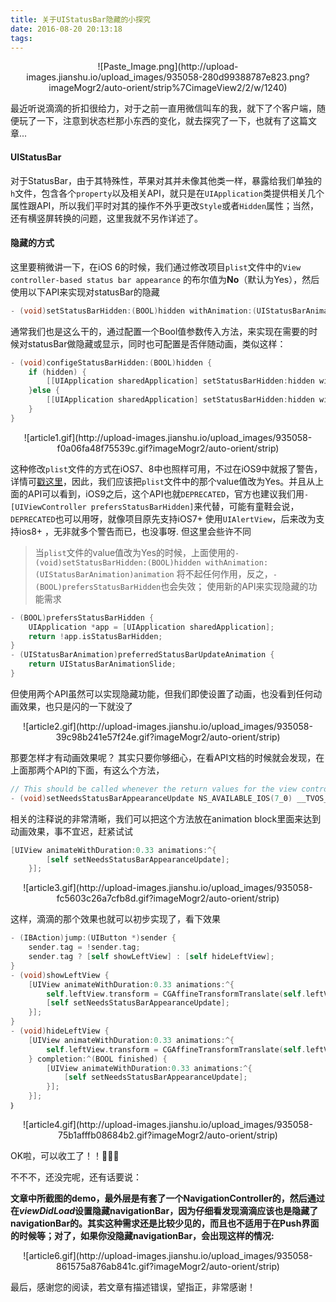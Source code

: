 ```yaml
---
title: 关于UIStatusBar隐藏的小探究
date: 2016-08-20 20:13:18
tags:
---
```

   <div align=center>
   ![Paste_Image.png](http://upload-images.jianshu.io/upload_images/935058-280d99388787e823.png?imageMogr2/auto-orient/strip%7CimageView2/2/w/1240)</div>

最近听说滴滴的折扣很给力，对于之前一直用微信叫车的我，就下了个客户端，随便玩了一下，注意到状态栏那小东西的变化，就去探究了一下，也就有了这篇文章...

<!-- more -->
#### UIStatusBar
对于StatusBar，由于其特殊性，苹果对其并未像其他类一样，暴露给我们单独的``h``文件，包含各个``property``以及相关API，就只是在``UIApplication``类提供相关几个属性跟API，所以我们平时对其的操作不外乎更改``Style``或者``Hidden``属性；当然，还有横竖屏转换的问题，这里我就不另作详述了。

#### 隐藏的方式
这里要稍微讲一下，在iOS 6的时候，我们通过修改项目``plist``文件中的``View controller-based status bar appearance`` 的布尔值为**No**（默认为Yes），然后使用以下API来实现对statusBar的隐藏

``` objectivec
- (void)setStatusBarHidden:(BOOL)hidden withAnimation:(UIStatusBarAnimation)animation NS_DEPRECATED_IOS(3_2, 9_0, "Use -[UIViewController prefersStatusBarHidden]")
```

通常我们也是这么干的，通过配置一个Bool值参数传入方法，来实现在需要的时候对statusBar做隐藏或显示，同时也可配置是否伴随动画，类似这样：

``` objectivec
- (void)configeStatusBarHidden:(BOOL)hidden {
    if (hidden) {
        [[UIApplication sharedApplication] setStatusBarHidden:hidden withAnimation:UIStatusBarAnimationSlide];
    }else {
        [[UIApplication sharedApplication] setStatusBarHidden:hidden withAnimation:UIStatusBarAnimationSlide];
    }
}
```
   <div align=center>
   ![article1.gif](http://upload-images.jianshu.io/upload_images/935058-f0a06fa48f75539c.gif?imageMogr2/auto-orient/strip)</div>

这种修改``plist``文件的方式在iOS7、8中也照样可用，不过在iOS9中就报了警告，详情可[戳这里](https://github.com/ChenYilong/iOS9AdaptationTips)，因此，我们应该把``plist``文件中的那个value值改为Yes。并且从上面的API可以看到，iOS9之后，这个API也就``DEPRECATED``，官方也建议我们用``-[UIViewController prefersStatusBarHidden]``来代替，可能有童鞋会说，``DEPRECATED``也可以用呀，就像项目原先支持iOS7+ 使用``UIAlertView``，后来改为支持ios8+ ，无非就多个警告而已，也没事呀. 但这里会些许不同

> 当``plist``文件的value值改为Yes的时候，上面使用的``- (void)setStatusBarHidden:(BOOL)hidden withAnimation:(UIStatusBarAnimation)animation`` 将不起任何作用，反之，``- (BOOL)prefersStatusBarHidden``也会失效；
> 使用新的API来实现隐藏的功能需求

``` objectivec
- (BOOL)prefersStatusBarHidden {
    UIApplication *app = [UIApplication sharedApplication];
    return !app.isStatusBarHidden;
}
- (UIStatusBarAnimation)preferredStatusBarUpdateAnimation {
    return UIStatusBarAnimationSlide;
}
```


但使用两个API虽然可以实现隐藏功能，但我们即使设置了动画，也没看到任何动画效果，也只是闪的一下就没了
   <div align=center>
   ![article2.gif](http://upload-images.jianshu.io/upload_images/935058-39c98b241e57f24e.gif?imageMogr2/auto-orient/strip)</div>

那要怎样才有动画效果呢？ 其实只要你够细心，在看API文档的时候就会发现，在上面那两个API的下面，有这么个方法，
``` objectivec
// This should be called whenever the return values for the view controller's status bar attributes have changed. If it is called from within an animation block, the changes will be animated along with the rest of the animation block.
- (void)setNeedsStatusBarAppearanceUpdate NS_AVAILABLE_IOS(7_0) __TVOS_PROHIBITED;
```

相关的注释说的非常清晰，我们可以把这个方法放在animation block里面来达到动画效果，事不宜迟，赶紧试试
``` objectivec
[UIView animateWithDuration:0.33 animations:^{
        [self setNeedsStatusBarAppearanceUpdate];
    }];
```
   <div align=center>
   ![article3.gif](http://upload-images.jianshu.io/upload_images/935058-fc5603c26a7cfb8d.gif?imageMogr2/auto-orient/strip)</div>

这样，滴滴的那个效果也就可以初步实现了，看下效果
``` objectivec
- (IBAction)jump:(UIButton *)sender {
    sender.tag = !sender.tag;
    sender.tag ? [self showLeftView] : [self hideLeftView];
}
- (void)showLeftView {
    [UIView animateWithDuration:0.33 animations:^{
        self.leftView.transform = CGAffineTransformTranslate(self.leftView.transform, 200, 0);
        [self setNeedsStatusBarAppearanceUpdate];
    }];
}
- (void)hideLeftView {
    [UIView animateWithDuration:0.33 animations:^{
        self.leftView.transform = CGAffineTransformTranslate(self.leftView.transform, -200, 0);
    } completion:^(BOOL finished) {
        [UIView animateWithDuration:0.33 animations:^{
            [self setNeedsStatusBarAppearanceUpdate];
        }];
    }];
｝
```
   <div align=center>
   ![article4.gif](http://upload-images.jianshu.io/upload_images/935058-75b1afffb08684b2.gif?imageMogr2/auto-orient/strip)</div>

OK啦，可以收工了！！👏👏👏 
 
不不不，还没完呢，还有话要说：

**文章中所截图的demo，最外层是有套了一个NavigationController的，然后通过在*viewDidLoad*设置隐藏navigationBar，因为仔细看发现滴滴应该也是隐藏了navigationBar的。其实这种需求还是比较少见的，而且也不适用于在Push界面的时候等；对了，如果你没隐藏navigationBar，会出现这样的情况:**

   <div align=center>
   ![article6.gif](http://upload-images.jianshu.io/upload_images/935058-861575a876ab841c.gif?imageMogr2/auto-orient/strip)</div>



最后，感谢您的阅读，若文章有描述错误，望指正，非常感谢！
